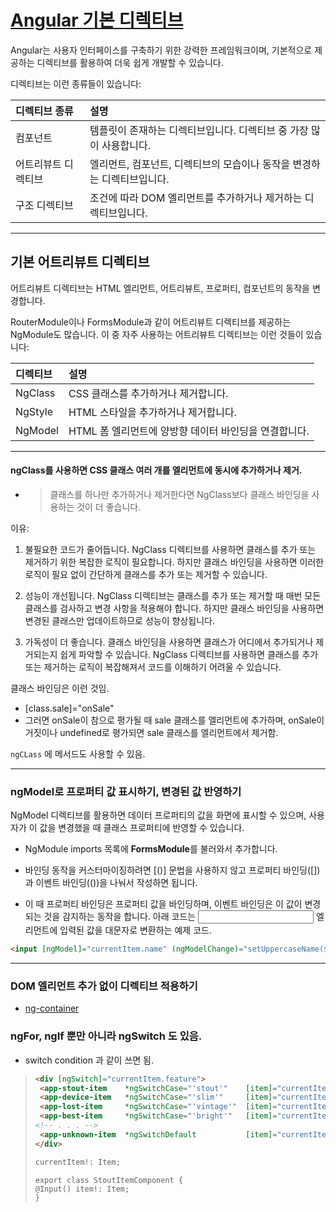 # [Angular 기본 디렉티브](https://angular.kr/guide/built-in-directives)
Angular는 사용자 인터페이스를 구축하기 위한 강력한 프레임워크이며, 기본적으로 제공하는 디렉티브를 활용하여 더욱 쉽게 개발할 수 있습니다.

디렉티브는 이런 종류들이 있습니다:

| 디렉티브 종류 | 설명 |
| :--- | :--- |
| 컴포넌트 | 템플릿이 존재하는 디렉티브입니다. 디렉티브 중 가장 많이 사용합니다. |
| 어트리뷰트 디렉티브 | 엘리먼트, 컴포넌트, 디렉티브의 모습이나 동작을 변경하는 디렉티브입니다. |
| 구조 디렉티브 | 조건에 따라 DOM 엘리먼트를 추가하거나 제거하는 디렉티브입니다. |

---

## 기본 어트리뷰트 디렉티브
어트리뷰트 디렉티브는 HTML 엘리먼트, 어트리뷰트, 프로퍼티, 컴포넌트의 동작을 변경합니다.

RouterModule이나 FormsModule과 같이 어트리뷰트 디렉티브를 제공하는 NgModule도 많습니다. 이 중 자주 사용하는 어트리뷰트 디렉티브는 이런 것들이 있습니다:

| 디렉티브 | 설명 |
| :--- | :--- |
| NgClass | CSS 클래스를 추가하거나 제거합니다. |
| NgStyle | HTML 스타일을 추가하거나 제거합니다. |
| NgModel | HTML 폼 엘리먼트에 양방향 데이터 바인딩을 연결합니다. |

---

#### ngClass를 사용하면 CSS 클래스 여러 개를 엘리먼트에 동시에 추가하거나 제거.
- >클래스를 하나만 추가하거나 제거한다면 NgClass보다 클래스 바인딩을 사용하는 것이 더 좋습니다.

이유:
1. 불필요한 코드가 줄어듭니다. 
NgClass 디렉티브를 사용하면 클래스를 추가 또는 제거하기 위한 복잡한 로직이 필요합니다. 하지만 클래스 바인딩을 사용하면 이러한 로직이 필요 없이 간단하게 클래스를 추가 또는 제거할 수 있습니다.

2. 성능이 개선됩니다.
NgClass 디렉티브는 클래스를 추가 또는 제거할 때 매번 모든 클래스를 검사하고 변경 사항을 적용해야 합니다. 하지만 클래스 바인딩을 사용하면 변경된 클래스만 업데이트하므로 성능이 향상됩니다.

3. 가독성이 더 좋습니다.
클래스 바인딩을 사용하면 클래스가 어디에서 추가되거나 제거되는지 쉽게 파악할 수 있습니다. NgClass 디렉티브를 사용하면 클래스를 추가 또는 제거하는 로직이 복잡해져서 코드를 이해하기 어려울 수 있습니다.

클래스 바인딩은 이런 것임.
- [class.sale]="onSale"
- 그러면 onSale이 참으로 평가될 때 sale 클래스를 엘리먼트에 추가하며, onSale이 거짓이나 undefined로 평가되면 sale 클래스를 엘리먼트에서 제거함.

`ngCLass` 에 메서드도 사용할 수 있음.

---

### ngModel로 프로퍼티 값 표시하기, 변경된 값 반영하기
NgModel 디렉티브를 활용하면 데이터 프로퍼티의 값을 화면에 표시할 수 있으며, 사용자가 이 값을 변경했을 때 클래스 프로퍼티에 반영할 수 있습니다.

- NgModule imports 목록에 **FormsModule**를 불러와서 추가합니다.

- 바인딩 동작을 커스터마이징하려면 [()] 문법을 사용하지 않고 프로퍼티 바인딩([])과 이벤트 바인딩(())을 나눠서 작성하면 됩니다.
- 이 때 프로퍼티 바인딩은 프로퍼티 값을 바인딩하며, 이벤트 바인딩은 이 값이 변경되는 것을 감지하는 동작을 합니다. 아래 코드는 <input> 엘리먼트에 입력된 값을 대문자로 변환하는 예제 코드.
```html
<input [ngModel]="currentItem.name" (ngModelChange)="setUppercaseName($event)" id="example-uppercase">
```
---

### DOM 엘리먼트 추가 없이 디렉티브 적용하기
- [ng-container](./ng-container)

### ngFor, ngIf 뿐만 아니라 ngSwitch 도 있음.
- switch condition 과 같이 쓰면 됨.

>```html
><div [ngSwitch]="currentItem.feature">
>  <app-stout-item    *ngSwitchCase="'stout'"    [item]="currentItem"></app-stout-item>
>  <app-device-item   *ngSwitchCase="'slim'"     [item]="currentItem"></app-device-item>
>  <app-lost-item     *ngSwitchCase="'vintage'"  [item]="currentItem"></app-lost-item>
>  <app-best-item     *ngSwitchCase="'bright'"   [item]="currentItem"></app-best-item>
><!-- . . . -->
>  <app-unknown-item  *ngSwitchDefault           [item]="currentItem"></app-unknown-item>
></div>
>```
>```ts
> currentItem!: Item;
>```
>```
>export class StoutItemComponent {
>@Input() item!: Item;
>}
>```



